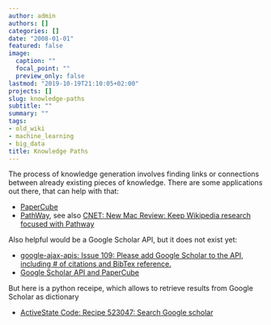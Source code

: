 ```yaml
---
author: admin
authors: []
categories: []
date: "2008-01-01"
featured: false
image:
  caption: ""
  focal_point: ""
  preview_only: false
lastmod: "2019-10-19T21:10:05+02:00"
projects: []
slug: knowledge-paths
subtitle: ""
summary: ""
tags:
- old_wiki
- machine_learning
- big_data
title: Knowledge Paths
---
```

The process of knowledge generation involves finding links or connections between already existing pieces of knowledge. There are some applications out there, that can help with that:

* [PaperCube](http://papercube.peterbergstrom.com)
* [PathWay](http://pathway.screenager.be/), see also [CNET: New Mac Review: Keep Wikipedia research focused with Pathway](http://download.cnet.com/8301-2007_4-9823587-12.html)

Also helpful would be a Google Scholar API, but it does not exist yet:

* [google-ajax-apis: Issue 109: Please add Google Scholar to the API, including # of citations and BibTex reference.](http://code.google.com/p/google-ajax-apis/issues/detail?id=109)
* [Google Scholar API and PaperCube](http://linklens.blogspot.com/2009/04/google-scholar-api-and-papercube.html)

But here is a python receipe, which allows to retrieve results from Google Scholar as dictionary

* [ActiveState Code: Recipe 523047: Search Google scholar](http://code.activestate.com/recipes/523047/)